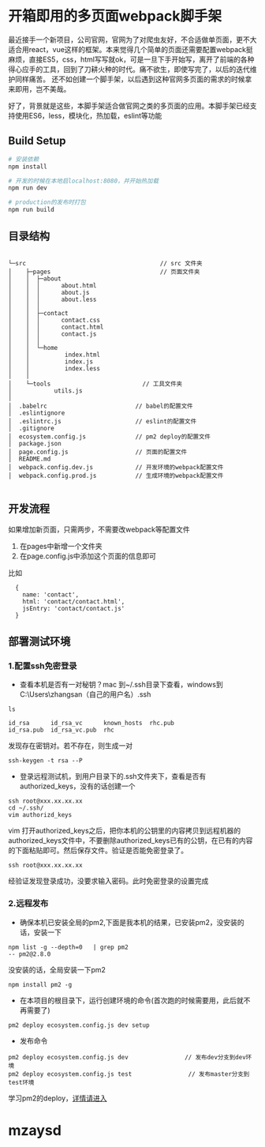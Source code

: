 # 开箱即用的多页面webpack脚手架
最近接手一个新项目，公司官网，官网为了对爬虫友好，不合适做单页面，更不大适合用react，vue这样的框架。本来觉得几个简单的页面还需要配置webpack挺麻烦，直接ES5，css，html写写就ok，可是一旦下手开始写，离开了前端的各种得心应手的工具，回到了刀耕火种的时代。痛不欲生，即使写完了，以后的迭代维护同样痛苦。 还不如创建一个脚手架，以后遇到这种官网多页面的需求的时候拿来即用，岂不美哉。

好了，背景就是这些，本脚手架适合做官网之类的多页面的应用。本脚手架已经支持使用ES6，less，模块化，热加载，eslint等功能


## Build Setup

``` bash
# 安装依赖
npm install

# 开发的时候在本地启localhost:8080，并开始热加载
npm run dev

# production的发布时打包
npm run build

```


## 目录结构

```

└─src                                      // src 文件夹
│    ├─pages                               // 页面文件夹
│    │  ├─about
│    │  │      about.html
│    │  │      about.js
│    │  │      about.less
│    │  │
│    │  ├─contact
│    │  │      contact.css
│    │  │      contact.html
│    │  │      contact.js
│    │  │
│    │  └─home
│    │          index.html
│    │          index.js
│    │          index.less
│    │
│    └─tools                          // 工具文件夹
│            utils.js
│
│  .babelrc                         // babel的配置文件
│  .eslintignore
│  .eslintrc.js                     // eslint的配置文件
│  .gitignore
│  ecosystem.config.js              // pm2 deploy的配置文件
│  package.json
│  page.config.js                   // 页面的配置文件
│  README.md
│  webpack.config.dev.js            // 开发环境的webpack配置文件
│  webpack.config.prod.js           // 生成环境的webpack配置文件
         

```

## 开发流程

如果增加新页面，只需两步，不需要改webpack等配置文件

1. 在pages中新增一个文件夹
2. 在page.config.js中添加这个页面的信息即可

比如
```
  {
    name: 'contact',
    html: 'contact/contact.html',
    jsEntry: 'contact/contact.js'
  }

```


## 部署测试环境

### 1.配置ssh免密登录

* 查看本机是否有一对秘钥？mac 到~/.ssh目录下查看，windows到 C:\Users\zhangsan（自己的用户名）\.ssh

```
ls

id_rsa      id_rsa_vc      known_hosts  rhc.pub
id_rsa.pub  id_rsa_vc.pub  rhc

```


发现存在密钥对。若不存在，则生成一对

```
ssh-keygen -t rsa --P

```

* 登录远程测试机，到用户目录下的.ssh文件夹下，查看是否有authorized_keys，没有的话创建一个

```
ssh root@xxx.xx.xx.xx
cd ~/.ssh/
vim authorizd_keys

```
vim 打开authorized_keys之后，把你本机的公钥里的内容拷贝到远程机器的authorized_keys文件中，不要删除authorized_keys已有的公钥，在已有的内容的下面粘贴即可。然后保存文件。验证是否能免密登录了。

```
ssh root@xxx.xx.xx.xx

```
经验证发现登录成功，没要求输入密码。此时免密登录的设置完成

### 2.远程发布

* 确保本机已安装全局的pm2,下面是我本机的结果，已安装pm2，没安装的话，安装一下

```
npm list -g --depth=0   | grep pm2
-- pm2@2.8.0

```
没安装的话，全局安装一下pm2

```
npm install pm2 -g

```

* 在本项目的根目录下，运行创建环境的命令(首次跑的时候需要用，此后就不再需要了)

```
pm2 deploy ecosystem.config.js dev setup

```


* 发布命令

```
pm2 deploy ecosystem.config.js dev                // 发布dev分支到dev环境
pm2 deploy ecosystem.config.js test                // 发布master分支到test环境
```


学习pm2的deploy，[详情请进入](http://pm2.keymetrics.io/docs/usage/deployment/#windows-consideration)
# mzaysd
